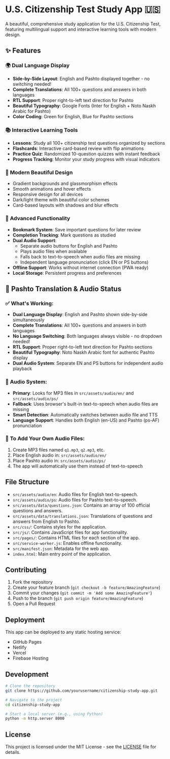 # U.S. Citizenship Test Study App 🇺🇸

A beautiful, comprehensive study application for the U.S. Citizenship Test, featuring multilingual support and interactive learning tools with modern design.

## ✨ Features

### 🌍 **Dual Language Display**
- **Side-by-Side Layout**: English and Pashto displayed together - no switching needed!
- **Complete Translations**: All 100+ questions and answers in both languages
- **RTL Support**: Proper right-to-left text direction for Pashto
- **Beautiful Typography**: Google Fonts (Inter for English + Noto Naskh Arabic for Pashto)
- **Color Coding**: Green for English, Blue for Pashto sections

### 📚 **Interactive Learning Tools**
- **Lessons**: Study all 100+ citizenship test questions organized by sections
- **Flashcards**: Interactive card-based review with flip animations
- **Practice Quiz**: Randomized 10-question quizzes with instant feedback
- **Progress Tracking**: Monitor your study progress with visual indicators

### 🎨 **Modern Beautiful Design**
- Gradient backgrounds and glassmorphism effects
- Smooth animations and hover effects
- Responsive design for all devices
- Dark/light theme with beautiful color schemes
- Card-based layouts with shadows and blur effects

### 🔧 **Advanced Functionality**
- **Bookmark System**: Save important questions for later review
- **Completion Tracking**: Mark questions as studied
- **Dual Audio Support**:
  - Separate audio buttons for English and Pashto
  - Plays audio files when available
  - Falls back to text-to-speech when audio files are missing
  - Independent language pronunciation (click EN or PS buttons)
- **Offline Support**: Works without internet connection (PWA ready)
- **Local Storage**: Persistent progress and preferences

## 🎯 **Pashto Translation & Audio Status**

### ✅ **What's Working:**
- **Dual Language Display**: English and Pashto shown side-by-side simultaneously
- **Complete Translations**: All 100+ questions and answers in both languages
- **No Language Switching**: Both languages always visible - no dropdown needed!
- **RTL Support**: Proper right-to-left text direction for Pashto sections
- **Beautiful Typography**: Noto Naskh Arabic font for authentic Pashto display
- **Dual Audio System**: Separate EN and PS buttons for independent audio playback

### 🔧 **Audio System:**
- **Primary**: Looks for MP3 files in `src/assets/audio/en/` and `src/assets/audio/ps/`
- **Fallback**: Uses browser's built-in text-to-speech when audio files are missing
- **Smart Detection**: Automatically switches between audio file and TTS
- **Language Support**: Handles both English (en-US) and Pashto (ps-AF) pronunciation

### 📁 **To Add Your Own Audio Files:**
1. Create MP3 files named `q1.mp3`, `q2.mp3`, etc.
2. Place English audio in: `src/assets/audio/en/`
3. Place Pashto audio in: `src/assets/audio/ps/`
4. The app will automatically use them instead of text-to-speech

## File Structure

- `src/assets/audio/en`: Audio files for English text-to-speech.
- `src/assets/audio/ps`: Audio files for Pashto text-to-speech.
- `src/assets/data/questions.json`: Contains an array of 100 official questions and answers.
- `src/assets/data/translations.json`: Translations of questions and answers from English to Pashto.
- `src/css/`: Contains styles for the application.
- `src/js/`: Contains JavaScript files for app functionality.
- `src/pages/`: Contains HTML files for each section of the app.
- `src/service-worker.js`: Enables offline functionality.
- `src/manifest.json`: Metadata for the web app.
- `index.html`: Main entry point of the application.

## Contributing

1. Fork the repository
2. Create your feature branch (`git checkout -b feature/AmazingFeature`)
3. Commit your changes (`git commit -m 'Add some AmazingFeature'`)
4. Push to the branch (`git push origin feature/AmazingFeature`)
5. Open a Pull Request

## Deployment

This app can be deployed to any static hosting service:

- GitHub Pages
- Netlify
- Vercel
- Firebase Hosting

## Development

```bash
# Clone the repository
git clone https://github.com/yourusername/citizenship-study-app.git

# Navigate to the project
cd citizenship-study-app

# Start a local server (e.g., using Python)
python -m http.server 8000
```

## License

This project is licensed under the MIT License - see the [LICENSE](LICENSE) file for details.